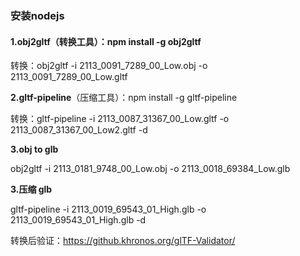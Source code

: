 ### 安装nodejs

#### **1.obj2gltf**（转换工具）：npm install -g obj2gltf

转换：obj2gltf -i 2113_0091_7289_00_Low.obj -o 2113_0091_7289_00_Low.gltf 

**2.gltf-pipeline**（压缩工具）：npm install -g gltf-pipeline

转换：gltf-pipeline -i 2113_0087_31367_00_Low.gltf -o 2113_0087_31367_00_Low2.gltf -d

**3.obj  to glb**

obj2gltf -i 2113_0181_9748_00_Low.obj -o 2113_0018_69384_Low.glb

**3.压缩 glb**

gltf-pipeline -i  2113_0019_69543_01_High.glb -o  2113_0019_69543_01_High.glb -d

转换后验证：https://github.khronos.org/glTF-Validator/

